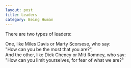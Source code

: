 ```yaml
---
layout: post
title: Leaders
category: Being Human 
---
```


There are two types of leaders:

One, like Miles Davis or Marty Scorsese, who say:  
"How can you be the most that you are?",  
And the other, like Dick Cheney or Mitt Romney, who say:  
"How can you limit yourselves, for fear of what we are?"
